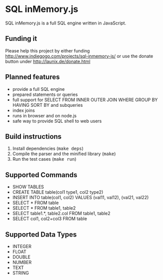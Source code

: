 SQL inMemory.js
===============

SQL inMemory.js is a full SQL engine written in JavaScript.

Funding it
----------

Please help this project by either funding http://www.indiegogo.com/projects/sql-inmemory-js/ or use the donate button under http://launix.de/donate.html

Planned features
----------------

- provide a full SQL engine
- prepared statements or queries
- full support for SELECT FROM INNER OUTER JOIN WHERE GROUP BY HAVING SORT BY and subqueries
- index joins
- runs in browser and on node.js
- safe way to provide SQL shell to web users

Build instructions
------------------

1. Install dependencies (<tt>make deps</tt>)
2. Compile the parser and the minified library (<tt>make</tt>)
3. Run the test cases (<tt>make run</tt>)

Supported Commands
------------------

- SHOW TABLES
- CREATE TABLE table(col1 type1, col2 type2)
- INSERT INTO table(col1, col2) VALUES (val11, val12), (val21, val22)
- SELECT \* FROM table
- SELECT \* FROM table1, table2
- SELECT table1.\*, table2.col FROM table1, table2
- SELECT col1, col2+col3 FROM table

Supported Data Types
--------------------

- INTEGER
- FLOAT
- DOUBLE
- NUMBER
- TEXT
- STRING


